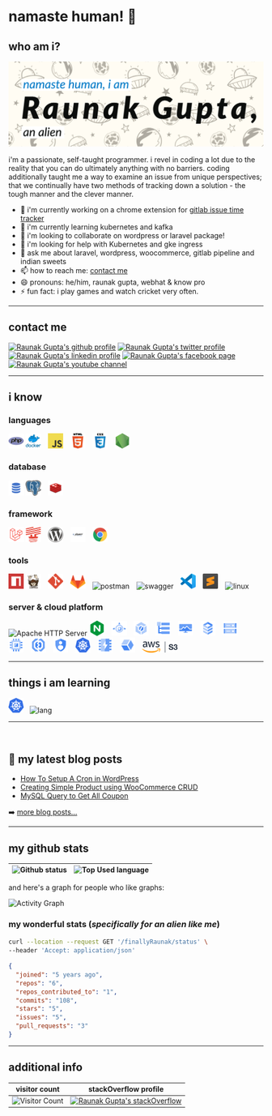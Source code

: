 # namaste human! :wave:

## who am i?

![main banner](./img/banner.jpeg)

i'm  a passionate, self-taught programmer. i revel in coding a lot due to the reality that you can do ultimately anything with no barriers. coding additionally taught me a way to examine an issue from unique perspectives; that we continually have two methods of tracking down a solution - the tough manner and the clever manner.


 - 🔭 i'm currently working on a chrome extension for [gitlab issue time tracker](https://github.com/finallyRaunak/gitlab-time-tracker)
 - 🌱 i'm currently learning kubernetes and kafka
 - 👯 i'm looking to collaborate on wordpress or laravel package!
 - 🤔 i'm looking for help with Kubernetes and gke ingress
 - 💬 ask me about laravel, wordpress, woocommerce, gitlab pipeline and indian sweets
 - 📫 how to reach me: [contact me](#contact-me)
 - 😄 pronouns: he/him, raunak gupta, webhat & know pro
 - ⚡ fun fact: i play games and watch cricket very often.

---

## contact me

[![Raunak Gupta's github profile](https://img.shields.io/badge/GitHub-100000?style=for-the-badge&logo=github&logoColor=white "github profile")](//github.com/finallyRaunak)
[![Raunak Gupta's twitter profile](https://img.shields.io/badge/Twitter-1DA1F2?style=for-the-badge&logo=twitter&logoColor=white "twitter profile")](//twitter.com/webhat14)
[![Raunak Gupta's linkedin profile](https://img.shields.io/badge/LinkedIn-0077B5?style=for-the-badge&logo=linkedin&logoColor=white "linkedin profile")](//www.linkedin.com/in/raunak-gupta/)
[![Raunak Gupta's facebook page](https://img.shields.io/badge/Facebook-1877F2?style=for-the-badge&logo=facebook&logoColor=white "facebook page")](//www.facebook.com/webhat.in/)
[![Raunak Gupta's youtube channel](https://img.shields.io/badge/YouTube-FF0000?style=for-the-badge&logo=youtube&logoColor=white "youtube page")](//www.youtube.com/channel/UCTCHKVFJeREOAeNt3ZF8VaQ)

---

<div>

## i know

### languages

<img src="https://raw.githubusercontent.com/github/explore/80688e429a7d4ef2fca1e82350fe8e3517d3494d/topics/php/php.png" alt="php" style="width: 30px;">
<img src="https://raw.githubusercontent.com/github/explore/80688e429a7d4ef2fca1e82350fe8e3517d3494d/topics/docker/docker.png" alt="docker" style="width: 30px; margin-right: 10px;">
<img src="https://raw.githubusercontent.com/github/explore/80688e429a7d4ef2fca1e82350fe8e3517d3494d/topics/javascript/javascript.png" alt="js" style="width: 30px; margin-right: 10px;">
<img src="https://raw.githubusercontent.com/github/explore/80688e429a7d4ef2fca1e82350fe8e3517d3494d/topics/html/html.png" alt="html" style="width: 30px; margin-right: 10px;">
<img src="https://raw.githubusercontent.com/github/explore/80688e429a7d4ef2fca1e82350fe8e3517d3494d/topics/css/css.png" alt="css" style="width: 30px; margin-right: 10px;">
<img src="https://raw.githubusercontent.com/github/explore/80688e429a7d4ef2fca1e82350fe8e3517d3494d/topics/nodejs/nodejs.png" alt="nodejs" style="width: 30px; margin-right: 10px;">

### database

<img src="https://raw.githubusercontent.com/github/explore/80688e429a7d4ef2fca1e82350fe8e3517d3494d/topics/sql/sql.png" alt="mysql" title="MySQL" style="width: 30px;">
<img src="https://raw.githubusercontent.com/github/explore/80688e429a7d4ef2fca1e82350fe8e3517d3494d/topics/postgresql/postgresql.png" alt="postgresql" title="PostgreSQL" style="width: 30px; margin-right: 10px;">
<img src="https://raw.githubusercontent.com/github/explore/80688e429a7d4ef2fca1e82350fe8e3517d3494d/topics/redis/redis.png" alt="redis" title="Redis" style="width: 30px; margin-right: 10px;">


### framework

<img src="https://raw.githubusercontent.com/github/explore/80688e429a7d4ef2fca1e82350fe8e3517d3494d/topics/laravel/laravel.png" alt="laravel" title="Laravel" style="width: 30px;">
<img src="./img/lumen-1.svg" alt="Lumen" title="Lumen" style="width: 30px; margin-right: 10px; height: 30px;">
<img src="https://raw.githubusercontent.com/github/explore/80688e429a7d4ef2fca1e82350fe8e3517d3494d/topics/wordpress/wordpress.png" alt="wordpress" title="WordPress" style="width: 30px; margin-right: 10px;">
<img src="https://raw.githubusercontent.com/github/explore/80688e429a7d4ef2fca1e82350fe8e3517d3494d/topics/jquery/jquery.png" alt="jquery" title="jQuery" style="width: 30px; margin-right: 10px;">
<img src="https://raw.githubusercontent.com/github/explore/80688e429a7d4ef2fca1e82350fe8e3517d3494d/topics/chrome-extension/chrome-extension.png" alt="chrome extension" title="Chrome Extension" style="width: 30px; margin-right: 10px;">


### tools

<img src="https://raw.githubusercontent.com/github/explore/80688e429a7d4ef2fca1e82350fe8e3517d3494d/topics/npm/npm.png" alt="npm" style="width: 30px;">
<img src="https://raw.githubusercontent.com/github/explore/80688e429a7d4ef2fca1e82350fe8e3517d3494d/topics/composer/composer.png" alt="composer" style="width: 30px; margin-right: 10px;">
<img src="./img/git-icon.svg" alt="git" style="width: 30px; margin-right: 10px;">
<img src="./img/gitlab.svg" alt="gitlab ci-cd" title="Gitlab CI CD" style="width: 30px; margin-right: 10px;">
<img src="https://avatars.githubusercontent.com/u/10251060" alt="postman" style="width: 30px; margin-right: 10px;">
<img src="https://avatars.githubusercontent.com/u/7658037" alt="swagger" style="width: 30px; margin-right: 10px;">
<img src="https://raw.githubusercontent.com/github/explore/80688e429a7d4ef2fca1e82350fe8e3517d3494d/topics/visual-studio-code/visual-studio-code.png" alt="vsc" style="width: 30px; margin-right: 10px;">
<img src="https://raw.githubusercontent.com/github/explore/80688e429a7d4ef2fca1e82350fe8e3517d3494d/topics/sublime-text/sublime-text.png" alt="sublime txt" style="width: 30px; margin-right: 10px;">
<img src="https://camo.githubusercontent.com/bbb327d6ba7708520eaafd13396fed64d73bf5df5c4cdd0ba03cf0843f7a9340/68747470733a2f2f7777772e766563746f726c6f676f2e7a6f6e652f6c6f676f732f676e755f626173682f676e755f626173682d69636f6e2e737667" alt="linux" style="width: 30px; margin-right: 10px;">

### server & cloud platform

<img src="https://avatars.githubusercontent.com/u/47359?s=200&amp;v=4" alt="Apache HTTP Server" title="Apache HTTP Server" style="width: 30px;">
<img src="https://raw.githubusercontent.com/github/explore/85cceaeeaf993ca35664dc37ea24f9237fbbfc14/topics/nginx/nginx.png" alt="nginx" style="width: 30px; margin-right: 10px;">
<img src="./img/app-engine.svg" alt="app-engine" title="Google App Engine" style="width: 30px; margin-right: 10px;">
<img src="./img/cloud-build.svg" alt="cloud-build" title="Cloud Build Serverless CI/CD Platform" style="width: 30px; margin-right: 10px;">
<img src="./img/cloud-logging.svg" alt="cloud-logging" title="Cloud Logging | Google Cloud" style="width: 30px; margin-right: 10px;">
<img src="./img/cloud-monitoringr.svg" alt="cloud-monitoring" title="Google Cloud Monitoring" style="width: 30px; margin-right: 10px;">
<img src="./img/cloud-sql.svg" alt="cloud-sql" title="Google Cloud SQL" style="width: 30px; margin-right: 10px;">
<img src="./img/cloud-storage.svg" alt="cloud-storage" title="Cloud Storage" style="width: 30px; margin-right: 10px;">
<img src="./img/compute-engine.svg" alt="compute-engine" title="Google Compute Engine" style="width: 30px; margin-right: 10px;">
<img src="./img/error-reporting.svg" alt="error-reporting" title="Error Reporting" style="width: 30px; margin-right: 10px;">
<img src="./img/iam.svg" alt="iam" title="Identity and Access Management | IAM" style="width: 30px; margin-right: 10px;">
<img src="./img/kubernetes.svg" alt="kubernetes" title="Kubernetes Engine (GKE)" style="width: 30px; margin-right: 10px;">
<img src="./img/memorystore.svg" alt="memorystore" title="Cloud Memorystore" style="width: 30px; margin-right: 10px;">
<img src="./img/stackdriver.svg" alt="stackdriver" title="Google Stackdriver" style="width: 30px; margin-right: 10px;">
<img src="./img/amazon-s3.svg" alt="s3" title="AWS S3" style="width: 70px; margin-right: 10px;">

---

## things i am learning

<img src="https://raw.githubusercontent.com/github/explore/80688e429a7d4ef2fca1e82350fe8e3517d3494d/topics/kubernetes/kubernetes.png" width="30px"> &nbsp;
![lang](https://img.shields.io/badge/Apache_Kafka-231F20?style=for-the-badge&logo=apache-kafka&logoColor=white)

</div>

---
<br />

## 📕 my latest blog posts


<!-- BLOG-POST-LIST:START -->
- [How To Setup A Cron in WordPress](https://www.webhat.in/article/wordpress-tutorials/how-to-setup-a-cron-in-wordpress/)
- [Creating Simple Product using WooCommerce CRUD](https://www.webhat.in/article/woocommerce-tutorial/creating-simple-product-using-woocommerce-crud/)
- [MySQL Query to Get All Coupon](https://www.webhat.in/article/woocommerce-tutorial/mysql-query-to-get-all-coupon/)
<!-- BLOG-POST-LIST:END -->

➡️ [more blog posts...](https://www.webhat.in)

---

## my github stats

| ![Github status](https://github-readme-stats.vercel.app/api?username=finallyRaunak&show_icons=true&include_all_commits=true&theme=buefy&hide_border=true) | ![Top Used language](https://github-readme-stats.vercel.app/api/top-langs/?username=finallyRaunak&layout=compact&theme=buefy&hide_border=true) |
| ------------- | ------------- |


and here's a graph for people who like graphs: 

![Activity Graph](https://activity-graph.herokuapp.com/graph?username=finallyRaunak&theme=github)

### my wonderful stats (*specifically for an alien like me*)

```sh
curl --location --request GET '/finallyRaunak/status' \
--header 'Accept: application/json'
```
```json
{
  "joined": "5 years ago",
  "repos": "6",
  "repos_contributed_to": "1",
  "commits": "108",
  "stars": "5",
  "issues": "5",
  "pull_requests": "3"
}
```

---

## additional info

| visitor count | stackOverflow profile |
| ------------- | ------------- |
| ![Visitor Count](https://profile-counter.glitch.me/finallyRaunak/count.svg) | [![Raunak Gupta's stackOverflow](https://stackoverflow-badge.vercel.app/?userID=5019802)](https://stackoverflow.com/users/5019802/raunak-gupta) |

<br><br>

